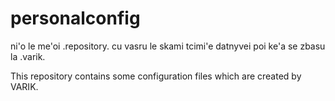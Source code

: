 # personalconfig
ni'o le me'oi .repository. cu vasru le skami tcimi'e datnyvei poi ke'a se zbasu la .varik.

This repository contains some configuration files which are created by VARIK.
